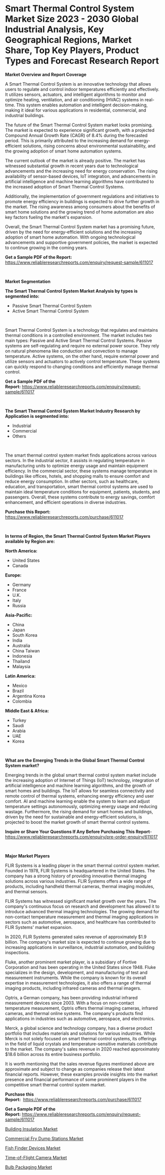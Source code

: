 <p><h1>Smart Thermal Control System Market Size 2023 - 2030 Global Industrial Analysis, Key Geographical Regions, Market Share, Top Key Players, Product Types and Forecast Research Report</h1></p><p><strong>Market Overview and Report Coverage</strong></p>
<p><p>A Smart Thermal Control System is an innovative technology that allows users to regulate and control indoor temperatures efficiently and effectively. It utilizes sensors, actuators, and intelligent algorithms to monitor and optimize heating, ventilation, and air conditioning (HVAC) systems in real-time. This system enables automation and intelligent decision-making, making it ideal for various applications in residential, commercial, and industrial buildings.</p><p>The future of the Smart Thermal Control System market looks promising. The market is expected to experience significant growth, with a projected Compound Annual Growth Rate (CAGR) of 8.4% during the forecasted period. This is primarily attributed to the increasing demand for energy-efficient solutions, rising concerns about environmental sustainability, and the growing adoption of smart home automation systems.</p><p>The current outlook of the market is already positive. The market has witnessed substantial growth in recent years due to technological advancements and the increasing need for energy conservation. The rising availability of sensor-based devices, IoT integration, and advancements in artificial intelligence and machine learning algorithms have contributed to the increased adoption of Smart Thermal Control Systems.</p><p>Additionally, the implementation of government regulations and initiatives to promote energy efficiency in buildings is expected to drive further growth in the market. The rising awareness among consumers about the benefits of smart home solutions and the growing trend of home automation are also key factors fueling the market's expansion.</p><p>Overall, the Smart Thermal Control System market has a promising future, driven by the need for energy-efficient solutions and the increasing adoption of smart home automation. With ongoing technological advancements and supportive government policies, the market is expected to continue growing in the coming years.</p></p>
<p><strong>Get a Sample PDF of the Report:</strong> <a href="https://www.reliableresearchreports.com/enquiry/request-sample/611017">https://www.reliableresearchreports.com/enquiry/request-sample/611017</a></p>
<p>&nbsp;</p>
<p><strong>Market Segmentation</strong></p>
<p><strong>The Smart Thermal Control System Market Analysis by types is segmented into:</strong></p>
<p><ul><li>Passive Smart Thermal Control System</li><li>Active Smart Thermal Control System</li></ul></p>
<p>&nbsp;</p>
<p><p>Smart Thermal Control System is a technology that regulates and maintains thermal conditions in a controlled environment. The market includes two main types: Passive and Active Smart Thermal Control Systems. Passive systems are self-regulating and require no external power source. They rely on natural phenomena like conduction and convection to manage temperature. Active systems, on the other hand, require external power and utilize sensors and actuators to actively control temperature. These systems can quickly respond to changing conditions and efficiently manage thermal control.</p></p>
<p><strong>Get a Sample PDF of the Report:</strong>&nbsp;<a href="https://www.reliableresearchreports.com/enquiry/request-sample/611017">https://www.reliableresearchreports.com/enquiry/request-sample/611017</a></p>
<p>&nbsp;</p>
<p><strong>The Smart Thermal Control System Market Industry Research by Application is segmented into:</strong></p>
<p><ul><li>Industrial</li><li>Commercial</li><li>Others</li></ul></p>
<p>&nbsp;</p>
<p><p>The smart thermal control system market finds applications across various sectors. In the industrial sector, it assists in regulating temperature in manufacturing units to optimize energy usage and maintain equipment efficiency. In the commercial sector, these systems manage temperature in buildings like offices, hotels, and shopping malls to ensure comfort and reduce energy consumption. In other sectors, such as healthcare, education, and transportation, smart thermal control systems are used to maintain ideal temperature conditions for equipment, patients, students, and passengers. Overall, these systems contribute to energy savings, comfort enhancement, and efficient operations in diverse industries.</p></p>
<p><strong>Purchase this Report:</strong>&nbsp; <a href="https://www.reliableresearchreports.com/purchase/611017">https://www.reliableresearchreports.com/purchase/611017</a></p>
<p>&nbsp;</p>
<p><strong>In terms of Region, the Smart Thermal Control System Market Players available by Region are:</strong></p>
<p>
    <p> <strong> North America: </strong>
        <ul>
            <li>United States</li>
            <li>Canada</li>
        </ul>
        </p> 
    <p> <strong> Europe: </strong>
        <ul>
            <li>Germany</li>
            <li>France</li>
            <li>U.K.</li>
            <li>Italy</li>
            <li>Russia</li>
        </ul>
        </p> 
    <p> <strong> Asia-Pacific: </strong>
        <ul>
            <li>China</li>
            <li>Japan</li>
            <li>South Korea</li>
            <li>India</li>
            <li>Australia</li>
            <li>China Taiwan</li>
            <li>Indonesia</li>
            <li>Thailand</li>
            <li>Malaysia</li>
        </ul>
        </p> 
    <p> <strong> Latin America: </strong>
        <ul>
            <li>Mexico</li>
            <li>Brazil</li>
            <li>Argentina Korea</li>
            <li>Colombia</li>
        </ul>
        </p> 
    <p> <strong> Middle East & Africa: </strong>
        <ul>
            <li>Turkey</li>
            <li>Saudi</li>
            <li>Arabia</li>
            <li>UAE</li>
            <li>Korea</li>
        </ul>
    </p>
    </p>
<p>&nbsp;</p>
<p><strong>What are the Emerging Trends in the Global Smart Thermal Control System market?</strong></p>
<p><p>Emerging trends in the global smart thermal control system market include the increasing adoption of Internet of Things (IoT) technology, integration of artificial intelligence and machine learning algorithms, and the growth of smart homes and buildings. The IoT allows for seamless connectivity and remote control of thermal systems, enhancing energy efficiency and user comfort. AI and machine learning enable the system to learn and adjust temperature settings autonomously, optimizing energy usage and reducing wastage. Furthermore, the rising demand for smart homes and buildings, driven by the need for sustainable and energy-efficient solutions, is projected to boost the market growth of smart thermal control systems.</p></p>
<p><strong>Inquire or Share Your Questions If Any Before Purchasing This Report</strong>- <a href="https://www.reliableresearchreports.com/enquiry/pre-order-enquiry/611017">https://www.reliableresearchreports.com/enquiry/pre-order-enquiry/611017</a></p>
<p>&nbsp;</p>
<p><strong>Major Market Players</strong></p>
<p><p>FLIR Systems is a leading player in the smart thermal control system market. Founded in 1978, FLIR Systems is headquartered in the United States. The company has a strong history of providing innovative thermal imaging solutions across various industries. FLIR Systems offers a wide range of products, including handheld thermal cameras, thermal imaging modules, and thermal sensors.</p><p>FLIR Systems has witnessed significant market growth over the years. The company's continuous focus on research and development has allowed it to introduce advanced thermal imaging technologies. The growing demand for non-contact temperature measurement and thermal imaging applications in sectors such as automotive, aerospace, and healthcare has contributed to FLIR Systems' market expansion.</p><p>In 2020, FLIR Systems generated sales revenue of approximately $1.9 billion. The company's market size is expected to continue growing due to increasing applications in surveillance, industrial automation, and building inspections.</p><p>Fluke, another prominent market player, is a subsidiary of Fortive Corporation and has been operating in the United States since 1948. Fluke specializes in the design, development, and manufacturing of test and measurement instruments. While the company is known for its overall expertise in measurement technologies, it also offers a range of thermal imaging products, including infrared cameras and thermal imagers.</p><p>Optris, a German company, has been providing industrial infrared measurement devices since 2003. With a focus on non-contact temperature measurement, Optris offers thermal imaging cameras, infrared cameras, and thermal online systems. The company's products find applications in industries such as automotive, aerospace, and electronics.</p><p>Merck, a global science and technology company, has a diverse product portfolio that includes materials and solutions for various industries. While Merck is not solely focused on smart thermal control systems, its offerings in the field of liquid crystals and temperature-sensitive materials contribute to the market. The company's sales revenue in 2020 reached approximately $18.6 billion across its entire business portfolio.</p><p>It is worth mentioning that the sales revenue figures mentioned above are approximate and subject to change as companies release their latest financial reports. However, these examples provide insights into the market presence and financial performance of some prominent players in the competitive smart thermal control system market.</p></p>
<p><strong>Purchase this Report:</strong>&nbsp;&nbsp;<a href="https://www.reliableresearchreports.com/purchase/611017">https://www.reliableresearchreports.com/purchase/611017</a></p>
<p></p>
<p><strong>Get a Sample PDF of the Report:</strong>&nbsp;<a href="https://www.reliableresearchreports.com/enquiry/request-sample/611017">https://www.reliableresearchreports.com/enquiry/request-sample/611017</a></p>
<p><p><a href="https://medium.com/@hunterwyman1984/building-insulation-market-size-growth-forecast-2023-2030-544f04cca99d">Building Insulation Market</a></p><p><a href="https://www.linkedin.com/pulse/commercial-fry-dump-stations-market-size-growth-forecast-x7nje/">Commercial Fry Dump Stations Market</a></p><p><a href="https://www.linkedin.com/pulse/fish-finder-devices-market-size-growth-forecast-4b5ne/">Fish Finder Devices Market</a></p><p><a href="https://www.linkedin.com/pulse/time-of-flight-camera-market-size-growth-forecast-from-qsmse/">Time-of-Flight Camera Market</a></p><p><a href="https://medium.com/@elsahermann/bulb-packaging-market-size-growth-forecast-2023-2030-4bf47405a7b7">Bulb Packaging Market</a></p></p>